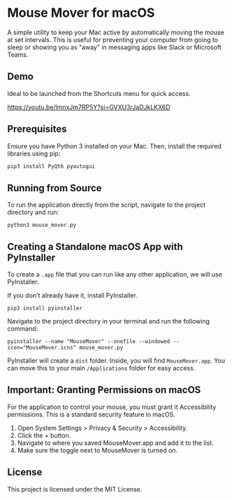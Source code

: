 # Mouse Mover for macOS
A simple utility to keep your Mac active by automatically moving the mouse at set intervals. This is useful for preventing your computer from going to sleep or showing you as "away" in messaging apps like Slack or Microsoft Teams.


## Demo
Ideal to be launched from the Shortcuts menu for quick access.

https://youtu.be/lmnxJm7RP5Y?si=GVXU3rJaDJkLKX6D

## Prerequisites

Ensure you have Python 3 installed on your Mac. Then, install the required libraries using pip:

```bash
pip3 install PyQt6 pyautogui
```

## Running from Source

To run the application directly from the script, navigate to the project directory and run:

```
python3 mouse_mover.py
```

## Creating a Standalone macOS App with PyInstaller
To create a `.app` file that you can run like any other application, we will use PyInstaller.

If you don't already have it, install PyInstaller.
```
pip3 install pyinstaller
```

Navigate to the project directory in your terminal and run the following command:

```
pyinstaller --name "MouseMover" --onefile --windowed --icon="MouseMover.icns" mouse_mover.py
```

PyInstaller will create a `dist` folder. Inside, you will find `MouseMover.app`. You can move this to your main `/Applications` folder for easy access.

## Important: Granting Permissions on macOS

For the application to control your mouse, you must grant it Accessibility permissions. This is a standard security feature in macOS.

1. Open System Settings > Privacy & Security > Accessibility.
2. Click the + button.
3. Navigate to where you saved MouseMover.app and add it to the list.
4. Make sure the toggle next to MouseMover is turned on.

## License
This project is licensed under the MIT License.
